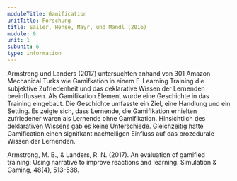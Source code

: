```yaml
---
moduleTitle: Gamification
unitTitle: Forschung
title: Sailer, Hense, Mayr, und Mandl (2016)
module: 9
unit: 1
subunit: 6
type: information
---
```


Armstrong und Landers (2017) untersuchten anhand von 301 Amazon Mechanical Turks wie Gamifkation in einem E-Learning Training die subjektive Zufriedenheit und das deklarative Wissen der Lernenden beeinflussen. Als Gamifikation Element wurde eine Geschichte in das Training eingebaut. Die Geschichte umfasste ein Ziel, eine Handlung und ein Setting. Es zeigte sich, dass Lernende, die Gamifikation erhielten zufriedener waren als Lernende ohne Gamifikation. Hinsichtlich des deklarativen Wissens gab es keine Unterschiede. Gleichzeitig hatte Gamification einen signifkant nachteiligen Einfluss auf das prozedurale Wissen der Lernenden.

Armstrong, M. B., & Landers, R. N. (2017). An evaluation of gamified training: Using narrative to improve reactions and learning. Simulation & Gaming, 48(4), 513-538.